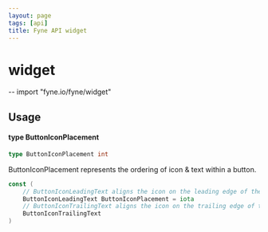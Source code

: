 ```yaml
---
layout: page
tags: [api]
title: Fyne API widget
---
```


# widget
--
    import "fyne.io/fyne/widget"

## Usage

#### type ButtonIconPlacement

```go
type ButtonIconPlacement int
```

ButtonIconPlacement represents the ordering of icon & text within a button.

```go
const (
	// ButtonIconLeadingText aligns the icon on the leading edge of the text.
	ButtonIconLeadingText ButtonIconPlacement = iota
	// ButtonIconTrailingText aligns the icon on the trailing edge of the text.
	ButtonIconTrailingText
)
```
